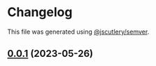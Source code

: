 # Changelog

This file was generated using [@jscutlery/semver](https://github.com/jscutlery/semver).

## [0.0.1](https://github.com/GetStream/stream-video-js/compare/@stream-io/i18n-0.0.1-alpha.70...@stream-io/i18n-0.0.1) (2023-05-26)
